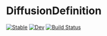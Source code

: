 # DiffusionDefinition

[![Stable](https://img.shields.io/badge/docs-stable-blue.svg)](https://mmider.github.io/DiffusionDefinition.jl/stable)
[![Dev](https://img.shields.io/badge/docs-dev-blue.svg)](https://mmider.github.io/DiffusionDefinition.jl/dev)
[![Build Status](https://travis-ci.com/mmider/DiffusionDefinition.jl.svg?branch=master)](https://travis-ci.com/mmider/DiffusionDefinition.jl)
